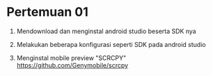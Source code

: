 # Pertemuan 01

1. Mendownload dan menginstal android studio beserta SDK nya

2. Melakukan beberapa konfigurasi seperti SDK pada android studio

3. Menginstal mobile preview "SCRCPY" https://github.com/Genymobile/scrcpy
